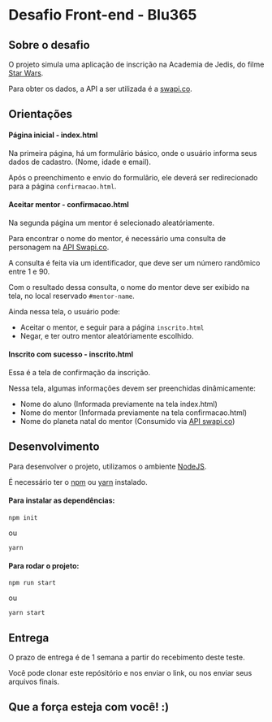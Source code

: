 # Desafio Front-end - Blu365

## Sobre o desafio

O projeto simula uma aplicação de inscrição na Academia de Jedis, do filme [Star Wars](https://pt.wikipedia.org/wiki/Star_Wars).

Para obter os dados, a API a ser utilizada é a [swapi.co](https://swapi.co/).


## Orientações

#### Página inicial - index.html
Na primeira página, há um formulãrio básico, onde o usuário informa seus dados de cadastro. (Nome, idade e email).

Após o preenchimento e envio do formulãrio, ele deverá ser redirecionado para a página `confirmacao.html`.


#### Aceitar mentor - confirmacao.html
Na segunda página um mentor é selecionado aleatóriamente.

Para encontrar o nome do mentor, é necessário uma consulta de personagem na [API Swapi.co](https://swapi.co/documentation#people).

A consulta é feita via um identificador, que deve ser um número randômico entre 1 e 90.

Com o resultado dessa consulta, o nome do mentor deve ser exibido na tela, no local reservado `#mentor-name`.

Ainda nessa tela, o usuário pode:

- Aceitar o mentor, e seguir para a página `inscrito.html`
- Negar, e ter outro mentor aleatóriamente escolhido.


#### Inscrito com sucesso - inscrito.html

Essa é a tela de confirmação da inscrição.

Nessa tela, algumas informações devem ser preenchidas dinâmicamente:

- Nome do aluno (Informada previamente na tela index.html)
- Nome do mentor (Informada previamente na tela confirmacao.html)
- Nome do planeta natal do mentor (Consumido via [API swapi.co](https://swapi.co/documentation))


## Desenvolvimento

Para desenvolver o projeto, utilizamos o ambiente [NodeJS](https://nodejs.org/en/).

É necessário ter o [npm](https://www.npmjs.com/get-npm) ou [yarn](https://yarnpkg.com/pt-BR/) instalado.

#### Para instalar as dependências:
```
npm init
```
ou
```
yarn
```


#### Para rodar o projeto:
```
npm run start
```
ou
```
yarn start
```

## Entrega
O prazo de entrega é de 1 semana a partir do recebimento deste teste.

Você pode clonar este repósitório e nos enviar o link, ou nos enviar seus arquivos finais.

## Que a força esteja com você! :)